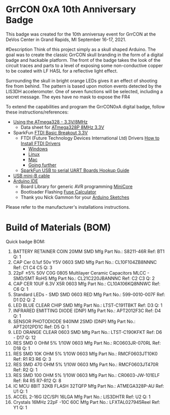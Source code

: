 # GrrCON 0xA 10th Anniversary Badge

This badge was created for the 10th anniversay event for GrrCON at the DeVos Center in Grand Rapids, MI September 16-17, 2021.

#Description
Think of this project simply as a skull shaped Arduino. The goal was to create the classic GrrCON skull branding in the form of a digital badge and hackable platform. The front of the badge takes the look of the circuit traces and parts to a level of exposing some non-conductive copper to be coated with LF HASL for a reflective light effect.

Surrounding the skull in bright orange LEDs gives it an effect of shooting fire from behind. The pattern is based upon motion events detected by the LIS3DH acceleromoter. One of seven functions will be selected, including a secret message. The eyes have no mask to expose the FR4  

To extend the capabilities and program the GrrCON0xA digital badge, follow these instructions/references:

* [Using the ATmega328 - 3.3V/8MHz](https://learn.sparkfun.com/tutorials/arduino-comparison-guide/atmega328-boards)
  * Data sheet for [ATmega328P 8MHz 3.3V](https://ww1.microchip.com/downloads/en/DeviceDoc/Atmel-7810-Automotive-Microcontrollers-ATmega328P_Datasheet.pdf)
* SparkFun [FTDI Basic Breakout 3.3V](https://www.sparkfun.com/products/9873)
  * FTDI (Future Technology Devices International Ltd) Drivers [How to Install FTDI Drivers](https://learn.sparkfun.com/tutorials/how-to-install-ftdi-drivers)
      * [Windows](https://learn.sparkfun.com/tutorials/how-to-install-ftdi-drivers/windows---in-depth)
      * [Linux](https://learn.sparkfun.com/tutorials/how-to-install-ftdi-drivers/linux)
      * [Mac](https://learn.sparkfun.com/tutorials/how-to-install-ftdi-drivers/mac)
      * [Going further](https://learn.sparkfun.com/tutorials/how-to-install-ftdi-drivers/resou)
   * [SparkFun USB to serial UART Boards Hookup Guide](https://learn.sparkfun.com/tutorials/sparkfun-usb-to-serial-uart-boards-hookup-guide)
* [USB mini-B cable](https://www.sparkfun.com/products/13243)
* [Arduino IDE](https://www.arduino.cc/en/Main/Software)
  * Board Library for generic AVR programming [MiniCore](https://github.com/MCUdude/MiniCore)
  * Bootloader Flashing [Fuse Calculator](https://eleccelerator.com/fusecalc/fusecalc.php?chip=atmega328p)
  * Thank you Nick Gammon for your [Arduino Sketches](https://github.com/nickgammon/arduino_sketches)

Please refer to the manufacturer's installations instructions.

# Build of Materials (BOM)

Quick badge BOM:
1. BATTERY RETAINER COIN 20MM SMD Mfg Part No.: S8211-46R	Ref: BT1	Q: 1
2. CAP Cer 0.1uf 50v Y5V 0603 SMD	Mfg Part No.: CL10F104ZB8NNNC	Ref: C1 C4 C5	Q: 3
3. 22pF ±5% 50V C0G 0805 Multilayer Ceramic Capacitors MLCC - SMD/SMT RoHS	Mfg Part No.: CL21C220JBANNNC	Ref: C2 C3	Q: 2
4. CAP CER 10UF 6.3V X5R 0603	Mfg Part No.: CL10A106KQ8NNWC	Ref: C6	Q: 1
5. Standard LEDs - SMD SMD 0603 RED	Mfg Part No.: 599-0010-007F	Ref: D1 D2	Q: 2
6. LED BLUE CLEAR CHIP SMD	Mfg Part No.: LTST-C191TBKT	Ref: D3	Q: 1
7. INFRARED EMITTING DIODE (DNP)	Mfg Part No.: APT2012F3C	Ref: D4	Q: 1
8. SENSOR PHOTODIODE 940NM 2SMD (DNP)	Mfg Part No.: APT2012PD1C	Ref: D5	Q: 1
9. LED ORANGE CLEAR 0603 SMD	Mfg Part No.: LTST-C190KFKT	Ref: D6 - D17	Q: 12
10. RES SMD 0 OHM 5% 1/10W 0603	Mfg Part No.: RC0603JR-070RL	Ref: D18	Q: 1
11. RES SMD 10K OHM 5% 1/10W 0603	Mfg Part No.: RMCF0603JT10K0	Ref: R1 R3 R6	Q: 3
12. RES SMD 470 OHM 5% 1/10W 0603	Mfg Part No.: RMCF0603JT470R	Ref: R2	Q: 1
13. RES SMD 100 OHM 5% 1/10W 0603	Mfg Part No.: CR0603-JW-101ELF	Ref: R4 R5 R7-R12	Q: 8
14. IC MCU 8BIT 32KB FLASH 32TQFP	Mfg Part No.: ATMEGA328P-AU	Ref: U1	Q: 1
15. ACCEL 2-16G I2C/SPI 16LGA	Mfg Part No.: LIS3DHTR	Ref: U2	Q: 1
16. Crystals 16MHz 22pF -10C 60C	Mfg Part No.: LFXTAL027945Reel	Ref: Y1	Q: 1



